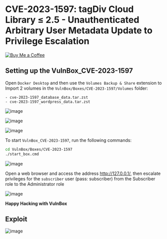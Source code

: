# CVE-2023-1597: tagDiv Cloud Library ≤ 2.5 - Unauthenticated Arbitrary User Metadata Update to Privilege Escalation
[![Buy Me a Coffee](https://www.buymeacoffee.com/assets/img/custom_images/orange_img.png)](https://www.buymeacoffee.com/truocphan)

## Setting up the VulnBox_CVE-2023-1597
Open `Docker Desktop` and then use the `Volumes Backup & Share` extension to Import 2 volumes in the `VulnBox/Boxes/CVE-2023-1597/Volumes` folder:
```
- cve-2023-1597_database_data.tar.zst
- cve-2023-1597_wordpress_data.tar.zst
```

![image](https://user-images.githubusercontent.com/57470560/234549694-c043a893-51da-4858-9b18-d9c0782abfd2.png)

![image](https://user-images.githubusercontent.com/57470560/234549799-4754c948-05b5-42b7-ae4a-0e81d2684cba.png)

![image](https://user-images.githubusercontent.com/57470560/234549896-0a2fefa5-ce4b-4014-a063-5a53037518bd.png)

To start `VulnBox_CVE-2023-1597`, run the following commands:
```bash
cd VulnBox/Boxes/CVE-2023-1597
./start_box.cmd
```

![image](https://user-images.githubusercontent.com/57470560/234550317-b4a1fdd6-5402-442d-bd29-cf8092a3a97f.png)

Open a web browser and access the address http://127.0.0.1/, then escalate privileges for the `subscriber` user (pass: subscriber) from the Subscriber role to the Administrator role

![image](https://user-images.githubusercontent.com/57470560/234550406-9d159925-c3a3-48ba-842c-04fe3211164c.png)

**Happy Hacking with VulnBox**

## Exploit
![image](https://user-images.githubusercontent.com/57470560/233732070-e5363b2d-9a11-431b-9506-9ee6dc06470d.png)
